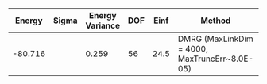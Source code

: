 | Energy  | Sigma | Energy Variance | DOF | Einf | Method                                       | Data Repository |
|---------|-------|-----------------|-----|------|----------------------------------------------|-----------------|
| -80.716 |       | 0.259           | 56  | 24.5 | DMRG (MaxLinkDim = 4000, MaxTruncErr~8.0E-05) |                 |
